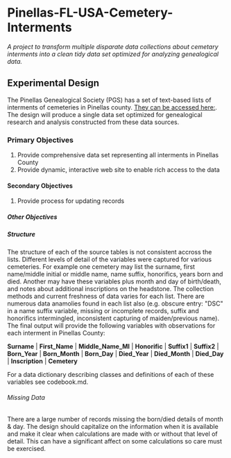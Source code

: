 # Pinellas-FL-USA-Cemetery-Interments
*A project to transform multiple disparate data collections about cemetary interments into a clean tidy data set optimized for analyzing genealogical data.*
## Experimental Design
The Pinellas Genealogical Society (PGS) has a set of text-based lists of interments of cemeteries in Pinellas county.  [They can be accessed here:](http://www.rootsweb.ancestry.com/~flpgs/pgs-cemetery-indexes.htm).
The design will produce a single data set optimized for genealogical research and analysis constructed from these data sources.
### Primary Objectives
1. Provide comprehensive data set representing all interments in Pinellas County
2. Provide dynamic, interactive web site to enable rich access to the data

#### Secondary Objectives
1. Provide process for updating records

##### Other Objectives

##### Structure
The structure of each of the source tables is not consistent accross the lists. Different levels of detail of the variables were captured for various cemeteries.  For example one cemetery may list the surname, first name/middle initial or middle name, name suffix, honorifics, years born and died.  Another may have these variables plus month and day of birth/death, and notes about additional inscriptions on the headstone.  The collection methods and current freshness of data varies for each list.  There are numerous data anamolies found in each list also (e.g. obscure entry: "DSC" in a name suffix variable, missing or incomplete records, suffix and honorifics intermingled, inconsistent capturing of maiden/previous name). The final output will provide the following variables with observations for each interment in Pinellas County:

**Surname** | **First_Name** | **Middle_Name_MI** | **Honorific** | **Suffix1** | **Suffix2** | **Born_Year** | **Born_Month** | **Born_Day** | **Died_Year** | **Died_Month** | **Died_Day** | **Inscription** | **Cemetery**

For a data dictionary describing classes and definitions of each of these variables see codebook.md.
###### Missing Data
There are a large number of records missing the born/died details of month & day.  The design should capitalize on the information when it is available and make it clear when calculations are made with or without that level of detail.  This can have a significant affect on some calculations so care must be exercised.
